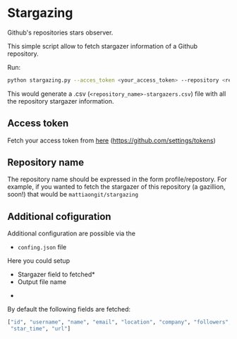 # Stargazing

Github's repositories stars observer.

This simple script allow to fetch stargazer information of a Github repository.



Run:
```bash
python stargazing.py --acces_token <your_access_token> --repository <repository_name>
```

This would generate a .csv (`<repository_name>-stargazers.csv`) file with all the repository stargazer information.

## Access token
Fetch your access token from [here](https://github.com/settings/tokens)  (https://github.com/settings/tokens)


## Repository name
The repository name should be expressed in the form
profile/repostory. For example, if you wanted to fetch the stargazer of this repository (a gazillion, soon!) that would be `mattiaongit/stargazing`

## Additional cofiguration

Additional configuration are possible via the
- `confing.json` file

Here you could setup

- Stargazer field to fetched*
- Output file name

*
By default the following fields are fetched:
```python
["id", "username", "name", "email", "location", "company", "followers", "following","public_repos", "created_at",
 "star_time", "url"]
```
